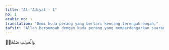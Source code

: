 ```yaml
---
title: "Al-'Adiyat - 1"
no: 1
arabic_no: ١
translation: "Demi kuda perang yang berlari kencang terengah-engah,"
tafsir: "Allah bersumpah dengan kuda perang yang memperdengarkan suaranya yang gemuruh. Kuda-kuda yang memancarkan bunga api dari kuku kakinya karena berlari kencang. Kuda-kuda yang menyerang di waktu subuh untuk menyergap musuh di waktu mereka tidak siap siaga. Karena kencangnya lari kuda itu, debu-debu jadi beterbangan. Allah menyatakan bahwa kuda yang menyerang itu tiba-tiba berada di tengah-tengah musuh sehingga menyebabkan mereka panik.\n\nAllah bersumpah dengan kuda dan sifat-sifatnya dalam suasana perang bertujuan untuk membangkitkan semangat perjuangan di kalangan orang-orang Mukmin. Sudah selayaknya mereka bersifat demikian dengan membiasakan diri menunggang kuda dengan tangkas untuk menyerbu musuh. Mereka juga diperintahkan agar selalu siap siaga untuk terjun ke medan pertempuran bila genderang perang memanggil mereka untuk menghancurkan musuh yang menyerang, sebagaimana Allah berfirman:\n\nDan persiapkanlah dengan segala kemampuan untuk menghadapi mereka dengan kekuatan yang kamu miliki dan dari pasukan berkuda yang dapat menggentarkan musuh Allah dan musuhmu. (al-Anfal/8: 60).\n\nAllah bersumpah dengan kuda perang yang dalam keadaan berlari kencang, hilir-mudik, memancarkan percikan bunga api dari kakinya karena berlari kencang, dan dengan penyergapan di waktu subuh, menunjukkan bahwa kuda-kuda yang dipelihara itu bukan untuk kebanggaan. Hendaknya kuda yang dipuji adalah yang digunakan untuk memadamkan keganasan musuh, melumpuhkan kekuatan mereka, atau menghadang serangan mereka.\n\nMaksudnya, dalam ketangkasan berkuda terkandung faedah yang tidak terkira banyaknya. Di antaranya adalah dapat dipergunakan untuk mencari nafkah, cepat bergerak untuk suatu keperluan yang mendadak, digunakan untuk menyergap musuh, dan dapat mencapai tempat yang jauh dalam waktu yang singkat."
---
```


وَالْعٰدِيٰتِ ضَبْحًاۙ 

